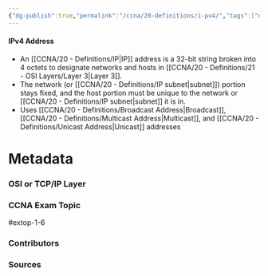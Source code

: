```yaml
---
{"dg-publish":true,"permalink":"/ccna/20-definitions/i-pv4/","tags":["defs_ccna"]}
---
```


#### IPv4 Address
- An [[CCNA/20 - Definitions/IP\|IP]] address is a 32-bit string broken into 4 octets to designate networks and hosts in [[CCNA/20 - Definitions/21 - OSI Layers/Layer 3\|Layer 3]].
- The network (or [[CCNA/20 - Definitions/IP subnet\|subnet]]) portion stays fixed, and the host portion must be unique to the network or [[CCNA/20 - Definitions/IP subnet\|subnet]] it is in.
- Uses [[CCNA/20 - Definitions/Broadcast Address\|Broadcast]], [[CCNA/20 - Definitions/Multicast Address\|Multicast]], and [[CCNA/20 - Definitions/Unicast Address\|Unicast]] addresses

# Metadata
### OSI or TCP/IP Layer

### CCNA Exam Topic
#extop-1-6
### Contributors

### Sources
